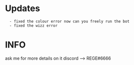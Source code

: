 # Updates
      - fixed the colour error now can you freely run the bot
      - fixed the wizz error


# INFO
ask me for more details on it discord --> REGE#6666
